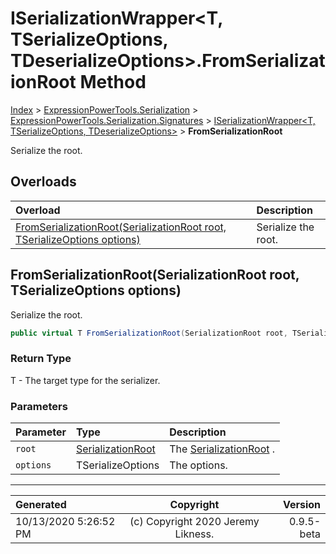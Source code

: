 ﻿# ISerializationWrapper&lt;T, TSerializeOptions, TDeserializeOptions>.FromSerializationRoot Method

[Index](../index.md) > [ExpressionPowerTools.Serialization](ExpressionPowerTools.Serialization.a.md) > [ExpressionPowerTools.Serialization.Signatures](ExpressionPowerTools.Serialization.Signatures.n.md) > [ISerializationWrapper<T, TSerializeOptions, TDeserializeOptions>](ExpressionPowerTools.Serialization.Signatures.ISerializationWrapper`3.i.md) > **FromSerializationRoot**

Serialize the root.

## Overloads

| Overload | Description |
| :-- | :-- |
| [FromSerializationRoot(SerializationRoot root, TSerializeOptions options)](#fromserializationrootserializationroot-root-tserializeoptions-options) | Serialize the root. |
## FromSerializationRoot(SerializationRoot root, TSerializeOptions options)

Serialize the root.

```csharp
public virtual T FromSerializationRoot(SerializationRoot root, TSerializeOptions options)
```

### Return Type

T - The target type for the serializer.

### Parameters

| Parameter | Type | Description |
| :-- | :-- | :-- |
| `root` | [SerializationRoot](ExpressionPowerTools.Serialization.Serializers.SerializationRoot.cs.md) | The [SerializationRoot](ExpressionPowerTools.Serialization.Serializers.SerializationRoot.cs.md) . |
| `options` | TSerializeOptions | The options. |



---

| Generated | Copyright | Version |
| :-- | :-: | --: |
| 10/13/2020 5:26:52 PM | (c) Copyright 2020 Jeremy Likness. | 0.9.5-beta |
